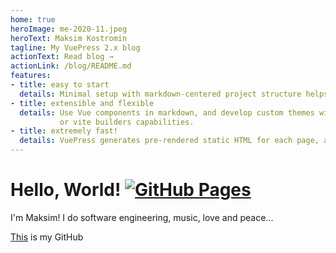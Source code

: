 ```yaml
---
home: true
heroImage: me-2020-11.jpeg
heroText: Maksim Kostromin
tagline: My VuePress 2.x blog
actionText: Read blog →
actionLink: /blog/README.md
features:
- title: easy to start
  details: Minimal setup with markdown-centered project structure helps you focus on writing.
- title: extensible and flexible
  details: Use Vue components in markdown, and develop custom themes with well known Vue. Enjoy the developer experience of Vue + webpack
           or vite builders capabilities.
- title: extremely fast!
  details: VuePress generates pre-rendered static HTML for each page, and runs as an SPA once a page is loaded.
---
```


# Hello, World! [![GitHub Pages](https://github.com/daggerok/customized-vuepress-2-blog/actions/workflows/ci.yaml/badge.svg)](https://github.com/daggerok/customized-vuepress-2-blog/actions/workflows/ci.yaml)

I'm Maksim! I do software engineering, music, love and peace...

[This](https://github.com/daggerok) is my GitHub

<Posts />

<!--
RTFM:

* [GitHub repository](https://github.com/daggerok/customized-vuepress-2-blog)
* [VuePress 2.x site](https://v2.vuepress.vuejs.org/)
* [Categories and Tags](https://www.bluleadz.com/blog/what-are-blog-tags-and-how-to-use-them)
* [VuePress Metadata](https://www.adamdehaven.com/blog/how-to-add-metadata-canonical-urls-and-structured-data-to-your-vuepress-site/#update-the-vuepress-themeconfig)
* [VuePress i18n](https://vuepress.github.io/guide/i18n.html)
-->
